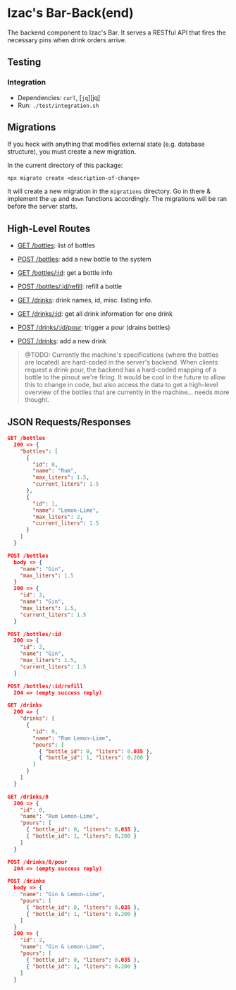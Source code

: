 Izac's Bar-Back(end)
================================================================================

The backend component to Izac's Bar. It serves a RESTful API that fires the
necessary pins when drink orders arrive.


Testing
--------------------------------------------------------------------------------

### Integration

 * Dependencies: `curl`, [`jq`][jq]
 * Run: `./test/integration.sh`

Migrations
--------------------------------------------------------------------------------

If you heck with anything that modifies external state (e.g. database
structure), you must create a new migration.

In the current directory of this package:

```
npx migrate create <description-of-change>
```

It will create a new migration in the `migrations` directory. Go in
there & implement the `up` and `down` functions accordingly. The migrations
will be ran before the server starts.



High-Level Routes
--------------------------------------------------------------------------------


* [GET /bottles](#get-bottles): list of bottles
* [POST /bottles](#post-bottles): add a new bottle to the system
* [GET /bottles/:id](#get-bottle): get a bottle info
* [POST /bottles/:id/refill](#post-refill): refill a bottle

* [GET /drinks](#get-drinks): drink names, id, misc. listing info.
* [GET /drinks/:id](#get-drink): get all drink information for one drink
* [POST /drinks/:id/pour](#post-pour): trigger a pour (drains bottles)
* [POST /drinks](#post-drinks): add a new drink

> @TODO: Currently the machine's specifications (where the bottles are
> located) are hard-coded in the server's backend. When clients request
> a drink pour, the backend has a hard-coded mapping of a bottle to the
> pinout we're firing. It would be cool in the future to allow this to
> change in code, but also access the data to get a high-level overview
> of the bottles that are currently in the machine... needs more thought.


JSON Requests/Responses
--------------------------------------------------------------------------------

<a name="get-bottles"></a>
```json
GET /bottles
  200 => {
    "bottles": [
      {
        "id": 0,
        "name": "Rum",
        "max_liters": 1.5,
        "current_liters": 1.5
      },
      {
        "id": 1,
        "name": "Lemon-Lime",
        "max_liters": 2,
        "current_liters": 1.5
      }
    ]
  }
```

<a name="post-bottles"></a>
```json
POST /bottles
  body => {
    "name": "Gin",
    "max_liters": 1.5
  }
  200 => {
    "id": 2,
    "name": "Gin",
    "max_liters": 1.5,
    "current_liters": 1.5
  }
```

<a name="get-bottle"></a>
```json
POST /bottles/:id
  200 => {
    "id": 2,
    "name": "Gin",
    "max_liters": 1.5,
    "current_liters": 1.5
  }
```

<a name="post-refill"></a>
```json
POST /bottles/:id/refill
  204 => (empty success reply)
```

<a name="get-drinks"></a>
```json
GET /drinks
  200 => {
    "drinks": [
      {
        "id": 0,
        "name": "Rum Lemon-Lime",
        "pours": [
          { "bottle_id": 0, "liters": 0.035 },
          { "bottle_id": 1, "liters": 0.200 }
        ]
      }
    ]
  }
```

<a name="get-drink"></a>
```json
GET /drinks/0
  200 => {
    "id": 0,
    "name": "Rum Lemon-Lime",
    "pours": [
      { "bottle_id": 0, "liters": 0.035 },
      { "bottle_id": 1, "liters": 0.200 }
    ]
  }
```

<a name="post-pour"></a>
```json
POST /drinks/0/pour
  204 => (empty success reply)
```

<a name="post-drinks"></a>
```json
POST /drinks
  body => {
    "name": "Gin & Lemon-Lime",
    "pours": [
      { "bottle_id": 0, "liters": 0.035 },
      { "bottle_id": 1, "liters": 0.200 }
    ]
  }
  200 => {
    "id": 2,
    "name": "Gin & Lemon-Lime",
    "pours": [
      { "bottle_id": 0, "liters": 0.035 },
      { "bottle_id": 1, "liters": 0.200 }
    ]
  }
```

